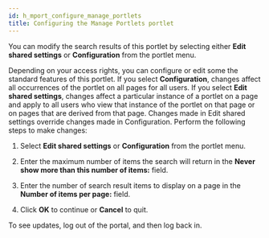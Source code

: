 ```yaml
---
id: h_mport_configure_manage_portlets
title: Configuring the Manage Portlets portlet
---
```





You can modify the search results of this portlet by selecting either **Edit shared settings** or **Configuration** from the portlet menu.

Depending on your access rights, you can configure or edit some the standard features of this portlet. If you select **Configuration**, changes affect all occurrences of the portlet on all pages for all users. If you select **Edit shared settings**, changes affect a particular instance of a portlet on a page and apply to all users who view that instance of the portlet on that page or on pages that are derived from that page. Changes made in Edit shared settings override changes made in Configuration. Perform the following steps to make changes:

1.  Select **Edit shared settings** or **Configuration** from the portlet menu.

2.  Enter the maximum number of items the search will return in the **Never show more than this number of items:** field.

3.  Enter the number of search result items to display on a page in the **Number of items per page:** field.

4.  Click **OK** to continue or **Cancel** to quit.


To see updates, log out of the portal, and then log back in.

